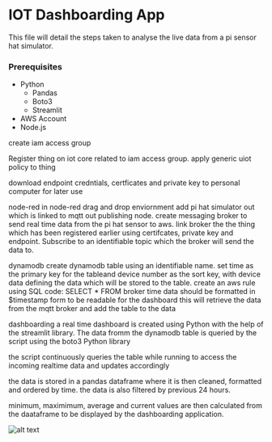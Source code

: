 # IOT Dashboarding App

This file will detail the steps taken to analyse the live data from a pi sensor hat simulator.

### Prerequisites

* Python
  * Pandas
  * Boto3
  * Streamlit
* AWS Account
* Node.js

create iam access group

Register thing on iot core related to iam access group.
apply generic uiot policy to thing

download endpoint credntials, certficates and private key to personal computer for later use

node-red
in node-red drag and drop enviornment add pi hat simulator out which is linked to mqtt out publishing node.
create messaging broker to send real time data from the pi hat sensor to aws.
link broker the the thing which has been registered earlier using certifcates, private key and endpoint. Subscribe to an identifiable topic which the broker will send the data to.

dynamodb
create dynamodb table using an identifiable name.
set time as the primary key for the tableand device number as the sort key, with device data defining the data which will be stored to the table.
create an aws rule using SQL code:
SELECT * FROM broker
time data should be formatted in $timestamp form to be readable for the dashboard
this will retrieve the data from the mqtt broker and add the table to the data

dashboarding
a real time dashboard is created using Python with the help of the streamlit library.
The data fromm the dynamodb table is queried by the script using the boto3 Python library

the script continuously queries the table while running to access the incoming realtime data and updates accordingly

the data is stored in a pandas dataframe where it is then cleaned, formatted and ordered by time. the data is also filtered by previous 24 hours.

minimum, maximimum, average and current values are then calculated from the daataframe to be displayed by the dashboarding application.

![alt text](https://github.com/tcannon/[reponame]/blob/[branch]/image.jpg?raw=true)

